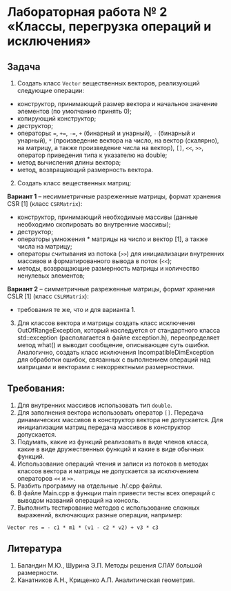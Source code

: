 # Лабораторная работа № 2 «Классы, перегрузка операций и исключения»

## Задача


1.  Создать класс `Vector` вещественных векторов, реализующий следующие операции:

*  конструктор, принимающий размер вектора и начальное значение элементов (по умолчанию принять 0);
*  копирующий конструктор;
*  деструктор;
*  операторы: `=`, `+=`, `-=`, `+` (бинарный и унарный), `-` (бинарный и унарный), `*` (произведение вектора на число, на вектор (скалярно), на матрицу, а также произведение числа на вектор), `[]`, `<<`, `>>`, оператор приведения типа к указателю на double;
*  метод вычисления длины вектора;
*  метод, возвращающий размерность вектора.

2.  Создать класс вещественных матриц:

**Вариант 1** – несимметричные разреженные матрицы, формат хранения CSR [1] (класс `CSRMatrix`):
*	конструктор, принимающий необходимые массивы (данные необходимо скопировать во внутренние массивы);
*	деструктор;
*	операторы умножения * матрицы на число и вектор [1], а также числа на матрицу;
*	операторы считывания из потока (`>>`) для инициализации внутренних массивов и форматированного вывода в поток (`<<`);
*	методы, возвращающие размерность матрицы и количество ненулевых элементов;

**Вариант 2** – симметричные разреженные матрицы, формат хранения CSLR [1] (класс `CSLRMatrix`):
*	требования те же, что и для варианта 1.

 3.	Для классов вектора и матрицы создать класс исключения OutOfRangeException, который наследуется от стандартного класса std::exception (располагается в файле exception.h), переопределяет метод what() и выводит сообщение, описывающее суть ошибки. Аналогично, создать класс исключения IncompatibleDimException для обработки ошибок, связанных с выполнением операций над матрицами и векторами с некорректными размерностями.

## Требования:

1.	Для внутренних массивов использовать тип `double`.
2.	Для заполнения вектора использовать оператор `[]`. 
	Передача динамических массивов в конструктор вектора не допускается.
    Для инициализации матриц передача массивов в конструктор допускается.
3.	Подумать, какие из функций реализовать в виде членов класса, какие в виде дружественных функций и какие в виде обычных функций.
4.	Использование операций чтения и записи из потоков в методах классов вектора и матрицы не допускается за исключением операторов `<<` и `>>`.
5.	Разбить программу на отдельные .h/.cpp файлы.
6.	В файле Main.cpp в функции main привести тесты всех операций с выводом названий операций на консоль.
7.	Выполнить тестирование методов с использование сложных выражений, включающих разные операции, например:

`Vector res = - c1 * m1 * (v1 - c2 * v2) + v3 * c3`

## Литература

1.	Баландин М.Ю., Шурина Э.П. Методы решения СЛАУ большой размерности.
2.	Канатников А.Н., Крищенко А.П. Аналитическая геометрия.
